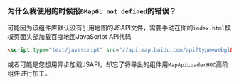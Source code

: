 ### 为什么我使用的时候报`BMapGL not defined`的错误？
可能因为该组件库默认没有引用地图的JSAPI文件，需要手动在你的`index.html`模板页面头部加载百度地图JavaScript API代码
```html
<script type="text/javascript" src="//api.map.baidu.com/api?type=webgl&v=1.0&ak=您的密钥"></script>
```
或者可能是您想用异步加载JSAPI，却忘了将导出的组件用`MapApiLoaderHOC`高阶组件进行加工。